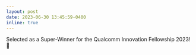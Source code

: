 ```yaml
---
layout: post
date: 2023-06-30 13:45:59-0400
inline: true
---
```


Selected as a Super-Winner for the Qualcomm Innovation Fellowship 2023! :tada:
